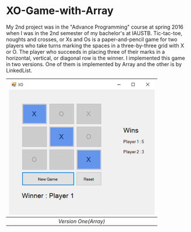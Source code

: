 # XO-Game-with-Array

My 2nd project was in the "Advance Programming" course at spring 2016 when I was in the 2nd semester of my bachelor's at IAUSTB. Tic-tac-toe, noughts and crosses, or Xs and Os is a paper-and-pencil game for two players who take turns marking the spaces in a three-by-three grid with X or O. The player who succeeds in placing three of their marks in a horizontal, vertical, or diagonal row is the winner. I implemented this game in two versions. One of them is implemented by Array and the other is by LinkedList.

| <img src="out.png" alt="XO" width="400"/> | 
|:--:| 
| *Version One(Array)* |



